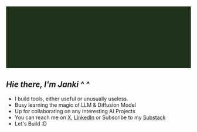 <!-- ![MasterHead](https://cdnb.artstation.com/p/assets/images/images/048/282/733/original/exceptrea-gamerroom-1-revisioned-0.gif?1649761105) -->
![MasterHead](https://github.com/jankigabani/Jankigabani/blob/main/1080x360.jpeg?raw=true)

<h2><i>Hie there, I'm Janki ^ ^</i></h2>

- I build tools, either useful or unusually useless.
- Busy learning the magic of LLM & Diffusion Model
- Up for collaborating on any Interesting AI Projects
- You can reach me on [X](https://twitter.com/jankigabani_), [LinkedIn](https://www.linkedin.com/in/janki-gabani/) or Subscribe to my [Substack](https://substack.com/@jankigabani)
- Let's Build :D

<!-- START_SECTION: daily-comment -->
<!-- 2024-02-20 --><!-- END_SECTION: daily-comment -->

  
<!--<p>&nbsp;&nbsp;&nbsp;<img align="center" src="https://github-readme-stats.vercel.app/api?username=jankigabani&show_icons=true&locale=en" alt="jankigabani" /></p>

<p>&nbsp;&nbsp;&nbsp;<img align="center" src="https://github-readme-streak-stats.herokuapp.com/?user=jankigabani" alt="jankigabani" /></p>-->

<!--
```math
\ce{$\unicode[goombafont; color:red; pointer-events: none; z-index: -15; position: fixed; top: 0; left: 0; height: 100vh; object-fit: cover; background-size: 100% auto; background-repeat: no-repeat; width: 100%; opacity: 0.5; background: url('https://github.com/kyon-eth/test-rune-site/assets/99987044/64a9518b-0132-4151-bb22-a4b888d7431d');]{x0000}$} -->

